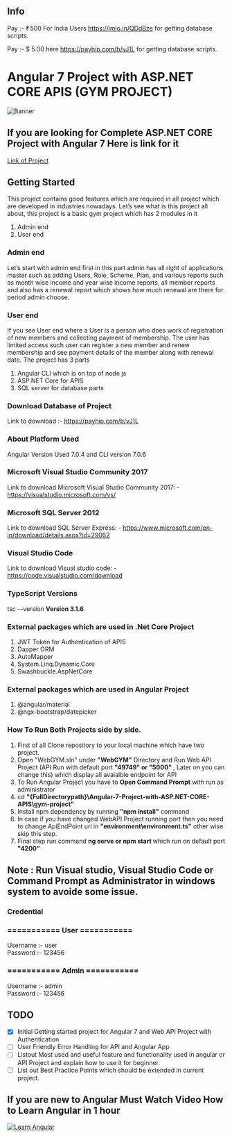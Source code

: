 ## Info
Pay :- ₹ 500 For India Users https://imjo.in/QDdBze for getting database scripts.

Pay :- $ 5.00 here  https://payhip.com/b/vJ1L for getting database scripts.


# Angular 7 Project with ASP.NET CORE APIS (GYM PROJECT)

<img src="https://github.com/saineshwar/Angular-7-Project-with-ASP.NET-CORE-APIS-/blob/master/Images/banner.png?raw=true" alt="Banner" title="Banner" style="max-width:100%;">

## If you are looking for Complete ASP.NET CORE Project with Angular 7 Here is link for it 
[Link of Project](https://github.com/saineshwar/ASPNET-Core-Angular-7-Project)


## Getting Started

This project contains good features which are required in all project which are developed in industries nowadays.
Let’s see what is this project all about, this project is a basic gym project which has 2 modules in it

1.	Admin end
2.	User end

### Admin end
Let’s start with admin end first in this part admin has all right of applications master such as adding Users, Role, Scheme, Plan, and various reports such as month wise income and year wise income reports, all member reports and also has a renewal report which shows how much renewal are there for period admin choose.

### User end
If you see User end where a User is a person who does work of registration of new members and collecting payment of membership. The user has limited access such user can register a new member and renew membership and see payment details of the member along with renewal date.
The project has 3 parts 
1.	Angular CLI which is on top of node js
2.	ASP.NET Core for APIS
3.	SQL server for database parts

### Download Database of Project
Link to download :- https://payhip.com/b/vJ1L

### About Platform Used 
Angular Version Used 7.0.4 and CLI version 7.0.6

### Microsoft Visual Studio Community 2017<br>
Link to download Microsoft Visual Studio Community 2017: - https://visualstudio.microsoft.com/vs/ 

### Microsoft SQL Server 2012<br>
Link to download SQL Server Express: - https://www.microsoft.com/en-in/download/details.aspx?id=29062 

### Visual Studio Code<br>
Link to download Visual studio code: - https://code.visualstudio.com/download 

### TypeScript Versions<br>
tsc --version
<strong> Version 3.1.6 </strong>


### External packages which are used in .Net Core Project
1. JWT Token for Authentication of APIS
2. Dapper ORM
3. AutoMapper
4. System.Linq.Dynamic.Core
5. Swashbuckle.AspNetCore

### External packages which are used in Angular Project
1. @angular/material
2. @ngx-bootstrap/datepicker

### How To Run Both Projects side by side.
1. First of all Clone repository to your local machine which have two project.
2. Open "WebGYM.sln" under <strong> "WebGYM"</strong> Directory and Run Web API Project (API Run with default port <strong>"49749" or "5000" </strong>, Later on you can change this) which display all avaialble endpoint for API
3. To Run Angular Project you have to <strong>Open Command Prompt</strong> with run as administrator
4. cd <strong> "{FullDirectorypath}\Angular-7-Project-with-ASP.NET-CORE-APIS\gym-project" </strong>
5. Install npm dependency by running <strong>"npm install"</strong> command
6. In case if you have changed WebAPI Project running port then you need to change ApiEndPoint url in <strong> "environment\environment.ts"</strong> other wise skip this step.
7. Final step run command <strong> ng serve or npm start </strong> which run on default port <strong>"4200"</strong>
## Note : Run Visual studio, Visual Studio Code or Command Prompt as Administrator in windows system to avoide some issue.

### Credential <br>

### =========== User =========== <br>
Username :- user<br>
Password :- 123456<br>

### =========== Admin =========== <br>
Username :- admin<br>
Password :- 123456<br>

## TODO
- [x] Initial Getting started project for Angular 7 and Web API Project with Authentication
- [ ] User Friendly Error Handling for API and Angular App
- [ ] Listout Most used and useful feature and functionality used in angular or API Project and explain how to use it for beginner.
- [ ] List out Best Practice Points which should be extended in current project.

## If you are new to Angular Must Watch Video How to Learn Angular in 1 hour

[![Learn Angular](https://github.com/saineshwar/ASPNET-Core-Angular-7-Project/blob/master/Images/hqdefault.jpg)](https://www.youtube.com/watch?v=FV2MXOygDTM "Learn Angular")
